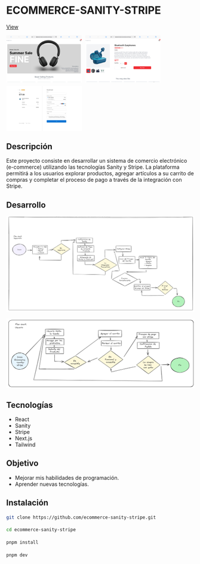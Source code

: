 # ECOMMERCE-SANITY-STRIPE

[View](https://sanity-stripe-ecommerse.vercel.app/)

<div style="display: flex; flex-wrap: wrap; gap:10px">
<img src="./public/preview-2.png" alt="Vista Previa del Producto 1" style="width: 40%; height: auto">
<img src="./public/preview-3.png" alt="Vista Previa del Producto 2" style="width: 40%; height: auto">
<img src="./public/stripe.png" alt="Proceso de Pago con Stripe" style="width: 40%; height: auto">
</div>

## Descripción

Este proyecto consiste en desarrollar un sistema de comercio electrónico (e-commerce) utilizando las tecnologías Sanity y Stripe. La plataforma permitirá a los usuarios explorar productos, agregar artículos a su carrito de compras y completar el proceso de pago a través de la integración con Stripe.

## Desarrollo

![development](./public/dev-flowchart.png)

![user-flowchart](./public/user-flowchart.png)

## Tecnologías

- React
- Sanity
- Stripe
- Next.js
- Tailwind

## Objetivo

- Mejorar mis habilidades de programación.
- Aprender nuevas tecnologías.

## Instalación

```bash
git clone https://github.com/ecommerce-sanity-stripe.git

cd ecommerce-sanity-stripe

pnpm install

pnpm dev

```

